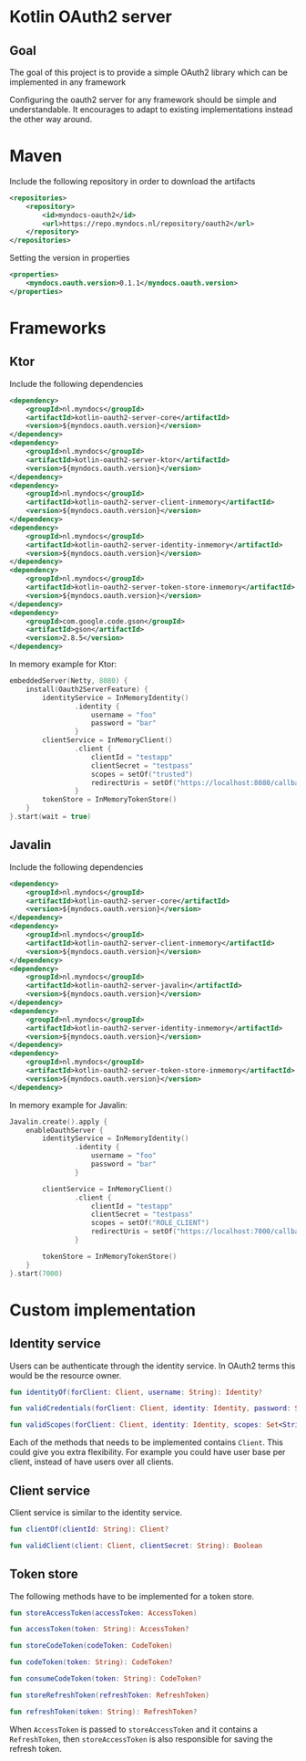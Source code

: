 # Kotlin OAuth2 server 

## Goal
The goal of this project is to provide a simple OAuth2 library which can be implemented in any framework

Configuring the oauth2 server for any framework should be simple and understandable.
It encourages to adapt to existing implementations instead the other way around.
# Maven
Include the following repository in order to download the artifacts
```xml
<repositories>
    <repository>
        <id>myndocs-oauth2</id>
        <url>https://repo.myndocs.nl/repository/oauth2</url>
    </repository>
</repositories>
```

Setting the version in properties
```xml
<properties>
    <myndocs.oauth.version>0.1.1</myndocs.oauth.version>
</properties>
```
# Frameworks
## Ktor
Include the following dependencies

```xml
<dependency>
    <groupId>nl.myndocs</groupId>
    <artifactId>kotlin-oauth2-server-core</artifactId>
    <version>${myndocs.oauth.version}</version>
</dependency>
<dependency>
    <groupId>nl.myndocs</groupId>
    <artifactId>kotlin-oauth2-server-ktor</artifactId>
    <version>${myndocs.oauth.version}</version>
</dependency>
<dependency>
    <groupId>nl.myndocs</groupId>
    <artifactId>kotlin-oauth2-server-client-inmemory</artifactId>
    <version>${myndocs.oauth.version}</version>
</dependency>
<dependency>
    <groupId>nl.myndocs</groupId>
    <artifactId>kotlin-oauth2-server-identity-inmemory</artifactId>
    <version>${myndocs.oauth.version}</version>
</dependency>
<dependency>
    <groupId>nl.myndocs</groupId>
    <artifactId>kotlin-oauth2-server-token-store-inmemory</artifactId>
    <version>${myndocs.oauth.version}</version>
</dependency>
<dependency>
    <groupId>com.google.code.gson</groupId>
    <artifactId>gson</artifactId>
    <version>2.8.5</version>
</dependency>
```

In memory example for Ktor:
```kotlin
embeddedServer(Netty, 8080) {
    install(Oauth2ServerFeature) {
        identityService = InMemoryIdentity()
                .identity {
                    username = "foo"
                    password = "bar"
                }
        clientService = InMemoryClient()
                .client {
                    clientId = "testapp"
                    clientSecret = "testpass"
                    scopes = setOf("trusted")
                    redirectUris = setOf("https://localhost:8080/callback")
                }
        tokenStore = InMemoryTokenStore()
    }
}.start(wait = true)
```

## Javalin
Include the following dependencies
```xml
<dependency>
    <groupId>nl.myndocs</groupId>
    <artifactId>kotlin-oauth2-server-core</artifactId>
    <version>${myndocs.oauth.version}</version>
</dependency>
<dependency>
    <groupId>nl.myndocs</groupId>
    <artifactId>kotlin-oauth2-server-client-inmemory</artifactId>
    <version>${myndocs.oauth.version}</version>
</dependency>
<dependency>
    <groupId>nl.myndocs</groupId>
    <artifactId>kotlin-oauth2-server-javalin</artifactId>
    <version>${myndocs.oauth.version}</version>
</dependency>
<dependency>
    <groupId>nl.myndocs</groupId>
    <artifactId>kotlin-oauth2-server-identity-inmemory</artifactId>
    <version>${myndocs.oauth.version}</version>
</dependency>
<dependency>
    <groupId>nl.myndocs</groupId>
    <artifactId>kotlin-oauth2-server-token-store-inmemory</artifactId>
    <version>${myndocs.oauth.version}</version>
</dependency>
```

In memory example for Javalin:
```kotlin
Javalin.create().apply {
    enableOauthServer {
        identityService = InMemoryIdentity()
                .identity {
                    username = "foo"
                    password = "bar"
                }

        clientService = InMemoryClient()
                .client {
                    clientId = "testapp"
                    clientSecret = "testpass"
                    scopes = setOf("ROLE_CLIENT")
                    redirectUris = setOf("https://localhost:7000/callback")
                }

        tokenStore = InMemoryTokenStore()
    }
}.start(7000)
```
# Custom implementation
## Identity service
Users can be authenticate through the identity service. In OAuth2 terms this would be the resource owner.

```kotlin
fun identityOf(forClient: Client, username: String): Identity?

fun validCredentials(forClient: Client, identity: Identity, password: String): Boolean

fun validScopes(forClient: Client, identity: Identity, scopes: Set<String>): Boolean
```

Each of the methods that needs to be implemented contains `Client`. This could give you extra flexibility.
For example you could have user base per client, instead of have users over all clients.

## Client service
Client service is similar to the identity service. 

```kotlin
fun clientOf(clientId: String): Client?

fun validClient(client: Client, clientSecret: String): Boolean
```

## Token store
The following methods have to be implemented for a token store.

```kotlin
fun storeAccessToken(accessToken: AccessToken)

fun accessToken(token: String): AccessToken?

fun storeCodeToken(codeToken: CodeToken)

fun codeToken(token: String): CodeToken?

fun consumeCodeToken(token: String): CodeToken?

fun storeRefreshToken(refreshToken: RefreshToken)

fun refreshToken(token: String): RefreshToken?
```

When `AccessToken` is passed to `storeAccessToken` and it contains a `RefreshToken`, then `storeAccessToken` is also responsible for saving the refresh token.